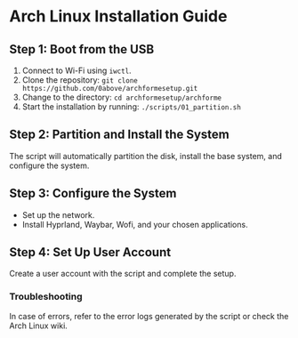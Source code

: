 # Arch Linux Installation Guide

## Step 1: Boot from the USB
1. Connect to Wi-Fi using `iwctl`.
2. Clone the repository: `git clone https://github.com/0above/archformesetup.git`
3. Change to the directory: `cd archformesetup/archforme`
4. Start the installation by running: `./scripts/01_partition.sh`

## Step 2: Partition and Install the System
The script will automatically partition the disk, install the base system, and configure the system.

## Step 3: Configure the System
- Set up the network.
- Install Hyprland, Waybar, Wofi, and your chosen applications.

## Step 4: Set Up User Account
Create a user account with the script and complete the setup.

### Troubleshooting
In case of errors, refer to the error logs generated by the script or check the Arch Linux wiki.
